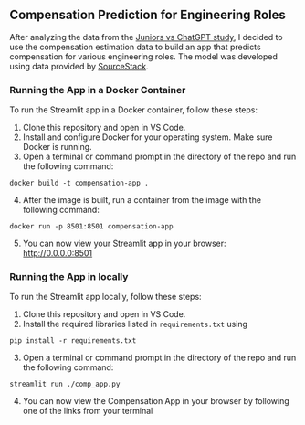 ## Compensation Prediction for Engineering Roles

After analyzing the data from the [Juniors vs ChatGPT study](https://github.com/anopsy/Juniors_vs_ChatGPT), I decided to use the compensation estimation data to build an app that predicts compensation for various engineering roles. The model was developed using data provided by [SourceStack](https://sourcestack.co/).

### Running the App in a Docker Container
To run the Streamlit app in a Docker container, follow these steps:

1. Clone this repository and open in VS Code.
2. Install and configure Docker for your operating system. Make sure Docker is running.
3. Open a terminal or command prompt in the directory of the repo and run the following command: 
```
docker build -t compensation-app .
```
4. After the image is built, run a container from the image with the following command: 
```
docker run -p 8501:8501 compensation-app
```
5. You can now view your Streamlit app in your browser: http://0.0.0.0:8501

### Running the App in locally
To run the Streamlit app locally, follow these steps:

1. Clone this repository and open in VS Code.
2. Install the required libraries listed in `requirements.txt` using 
```
pip install -r requirements.txt
```
3. Open a terminal or command prompt in the directory of the repo and run the following command: 
```
streamlit run ./comp_app.py
```
4. You can now view the Compensation App in your browser by following one of the links from your terminal
